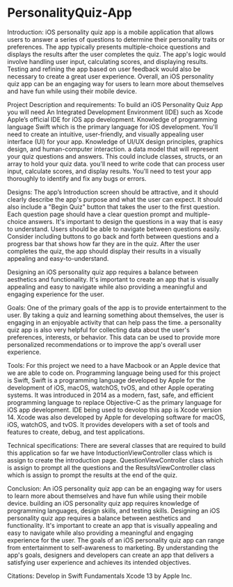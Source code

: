 # PersonalityQuiz-App

Introduction:
iOS personality quiz app is a mobile application that allows users to answer a series of questions to determine their personality traits or preferences. The app typically presents multiple-choice questions and displays the results after the user completes the quiz.
The app's logic would involve handling user input, calculating scores, and displaying results. Testing and refining the app based on user feedback would also be necessary to create a great user experience. Overall, an iOS personality quiz app can be an engaging way for users to learn more about themselves and have fun while using their mobile device.

Project Description and requirements:
To build an iOS Personality Quiz App you will need An Integrated Development Environment (IDE) such as Xcode Apple’s official IDE for iOS app development. Knowledge of programming language Swift which is the primary language for iOS development. You'll need to create an intuitive, user-friendly, and visually appealing user interface (UI) for your app. Knowledge of UI/UX design principles, graphics design, and human-computer interaction. a data model that will represent your quiz questions and answers. This could include classes, structs, or an array to hold your quiz data. you'll need to write code that can process user input, calculate scores, and display results. You'll need to test your app thoroughly to identify and fix any bugs or errors.

Designs:
The app’s Introduction screen should be attractive, and it should clearly describe the app's purpose and what the user can expect. It should also include a "Begin Quiz" button that takes the user to the first question. Each question page should have a clear question prompt and multiple-choice answers. It's important to design the questions in a way that is easy to understand. Users should be able to navigate between questions easily. Consider including buttons to go back and forth between questions and a progress bar that shows how far they are in the quiz. After the user completes the quiz, the app should display their results in a visually appealing and easy-to-understand.

Designing an iOS personality quiz app requires a balance between aesthetics and functionality. It's important to create an app that is visually appealing and easy to navigate while also providing a meaningful and engaging experience for the user.

Goals:
One of the primary goals of the app is to provide entertainment to the user. By taking a quiz and learning something about themselves, the user is engaging in an enjoyable activity that can help pass the time. a personality quiz app is also very helpful for collecting data about the user's preferences, interests, or behavior. This data can be used to provide more personalized recommendations or to improve the app's overall user experience.

Tools:
For this project we need to a have Macbook or an Apple device that we are able to code on. Programming language being used for this project is Swift, Swift is a programming language developed by Apple for the development of iOS, macOS, watchOS, tvOS, and other Apple operating systems. It was introduced in 2014 as a modern, fast, safe, and efficient programming language to replace Objective-C as the primary language for iOS app development. 
IDE being used to devolop this app is Xcode version 14. Xcode was also developed by Apple for developing software for macOS, iOS, watchOS, and tvOS. It provides developers with a set of tools and features to create, debug, and test applications.

Technical specifications:
There are several classes that are required to build this application so far we have IntoductionViewController class which is assign to create the introduction page. QuestionViewController class which is assign to prompt all the questions and the ResultsViewController class which is assign to prompt the results at the end of the quiz.

Conclusion:
An iOS personality quiz app can be an engaging way for users to learn more about themselves and have fun while using their mobile device. building an iOS personality quiz app requires knowledge of programming languages, design skills, and testing skills. Designing an iOS personality quiz app requires a balance between aesthetics and functionality. It's important to create an app that is visually appealing and easy to navigate while also providing a meaningful and engaging experience for the user. The goals of an iOS personality quiz app can range from entertainment to self-awareness to marketing. By understanding the app's goals, designers and developers can create an app that delivers a satisfying user experience and achieves its intended objectives.

Citations:
Develop in Swift Fundamentals Xcode 13 by Apple Inc.
